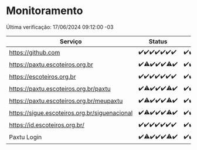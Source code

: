 # Monitoramento

Última verificação: 17/06/2024 09:12:00 -03

|Serviço|Status|Últimas 24h|
|---|---|---|
|https://github.com|<span title="2024-06-10: OK=25">✔️</span><span title="2024-06-11: OK=24">✔️</span><span title="2024-06-12: OK=24">✔️</span><span title="2024-06-13: OK=24">✔️</span><span title="2024-06-14: OK=24">✔️</span><span title="2024-06-15: OK=24">✔️</span><span title="2024-06-16: OK=13">✔️</span>|<span title="16/06/2024 10:07:00 -03 : 200">✔️</span><span title="16/06/2024 11:06:00 -03 : 200">✔️</span><span title="16/06/2024 12:07:00 -03 : 200">✔️</span><span title="16/06/2024 13:07:00 -03 : 200">✔️</span><span title="16/06/2024 14:04:00 -03 : 200">✔️</span><span title="16/06/2024 15:08:00 -03 : 200">✔️</span><span title="16/06/2024 16:07:00 -03 : 200">✔️</span><span title="16/06/2024 17:06:00 -03 : 200">✔️</span><span title="16/06/2024 18:06:00 -03 : 200">✔️</span><span title="16/06/2024 19:07:00 -03 : 200">✔️</span><span title="16/06/2024 20:07:00 -03 : 200">✔️</span><span title="16/06/2024 21:34:00 -03 : 200">✔️</span><span title="16/06/2024 22:56:00 -03 : 200">✔️</span><span title="16/06/2024 23:30:00 -03 : 200">✔️</span><span title="17/06/2024 00:09:00 -03 : 200">✔️</span><span title="17/06/2024 01:10:00 -03 : 200">✔️</span><span title="17/06/2024 02:08:00 -03 : 200">✔️</span><span title="17/06/2024 03:10:00 -03 : 200">✔️</span><span title="17/06/2024 04:07:00 -03 : 200">✔️</span><span title="17/06/2024 05:10:00 -03 : 200">✔️</span><span title="17/06/2024 06:08:00 -03 : 200">✔️</span><span title="17/06/2024 07:08:00 -03 : 200">✔️</span><span title="17/06/2024 08:06:00 -03 : 200">✔️</span><span title="17/06/2024 09:12:00 -03 : 200">✔️</span>|
|https://paxtu.escoteiros.org.br|<span title="2024-06-10: OK=25">✔️</span><span title="2024-06-11: OK=23, Falhas=1">⚠️</span><span title="2024-06-12: OK=24">✔️</span><span title="2024-06-13: OK=24">✔️</span><span title="2024-06-14: OK=24">✔️</span><span title="2024-06-15: OK=23, Falhas=1">⚠️</span><span title="2024-06-16: OK=13">✔️</span>|<span title="16/06/2024 10:07:00 -03 : 200">✔️</span><span title="16/06/2024 11:06:00 -03 : 200">✔️</span><span title="16/06/2024 12:07:00 -03 : 200">✔️</span><span title="16/06/2024 13:07:00 -03 : 200">✔️</span><span title="16/06/2024 14:04:00 -03 : 200">✔️</span><span title="16/06/2024 15:08:00 -03 : 200">✔️</span><span title="16/06/2024 16:07:00 -03 : 200">✔️</span><span title="16/06/2024 17:06:00 -03 : 200">✔️</span><span title="16/06/2024 18:06:00 -03 : 200">✔️</span><span title="16/06/2024 19:07:00 -03 : 200">✔️</span><span title="16/06/2024 20:07:00 -03 : 200">✔️</span><span title="16/06/2024 21:34:00 -03 : 200">✔️</span><span title="16/06/2024 22:56:00 -03 : 200">✔️</span><span title="16/06/2024 23:30:00 -03 : 200">✔️</span><span title="17/06/2024 00:09:00 -03 : 200">✔️</span><span title="17/06/2024 01:10:00 -03 : 200">✔️</span><span title="17/06/2024 02:08:00 -03 : 200">✔️</span><span title="17/06/2024 03:10:00 -03 : 200">✔️</span><span title="17/06/2024 04:07:00 -03 : 200">✔️</span><span title="17/06/2024 05:10:00 -03 : 200">✔️</span><span title="17/06/2024 06:08:00 -03 : 200">✔️</span><span title="17/06/2024 07:08:00 -03 : 200">✔️</span><span title="17/06/2024 08:06:00 -03 : 200">✔️</span><span title="17/06/2024 09:12:00 -03 : 200">✔️</span>|
|https://escoteiros.org.br|<span title="2024-06-10: OK=25">✔️</span><span title="2024-06-11: OK=24">✔️</span><span title="2024-06-12: OK=24">✔️</span><span title="2024-06-13: OK=24">✔️</span><span title="2024-06-14: OK=24">✔️</span><span title="2024-06-15: OK=24">✔️</span><span title="2024-06-16: OK=13">✔️</span>|<span title="16/06/2024 10:07:00 -03 : 200">✔️</span><span title="16/06/2024 11:06:00 -03 : 200">✔️</span><span title="16/06/2024 12:07:00 -03 : 200">✔️</span><span title="16/06/2024 13:07:00 -03 : 200">✔️</span><span title="16/06/2024 14:05:00 -03 : 200">✔️</span><span title="16/06/2024 15:08:00 -03 : 200">✔️</span><span title="16/06/2024 16:07:00 -03 : 200">✔️</span><span title="16/06/2024 17:06:00 -03 : 200">✔️</span><span title="16/06/2024 18:06:00 -03 : 200">✔️</span><span title="16/06/2024 19:07:00 -03 : 200">✔️</span><span title="16/06/2024 20:07:00 -03 : 200">✔️</span><span title="16/06/2024 21:34:00 -03 : 200">✔️</span><span title="16/06/2024 22:56:00 -03 : 200">✔️</span><span title="16/06/2024 23:30:00 -03 : 200">✔️</span><span title="17/06/2024 00:09:00 -03 : 200">✔️</span><span title="17/06/2024 01:10:00 -03 : 200">✔️</span><span title="17/06/2024 02:08:00 -03 : 200">✔️</span><span title="17/06/2024 03:10:00 -03 : 200">✔️</span><span title="17/06/2024 04:07:00 -03 : 200">✔️</span><span title="17/06/2024 05:10:00 -03 : 200">✔️</span><span title="17/06/2024 06:08:00 -03 : 200">✔️</span><span title="17/06/2024 07:08:00 -03 : 200">✔️</span><span title="17/06/2024 08:06:00 -03 : 200">✔️</span><span title="17/06/2024 09:12:00 -03 : 200">✔️</span>|
|https://paxtu.escoteiros.org.br/paxtu|<span title="2024-06-10: OK=25">✔️</span><span title="2024-06-11: OK=23, Falhas=1">⚠️</span><span title="2024-06-12: OK=24">✔️</span><span title="2024-06-13: OK=24">✔️</span><span title="2024-06-14: OK=24">✔️</span><span title="2024-06-15: OK=23, Falhas=1">⚠️</span><span title="2024-06-16: OK=13">✔️</span>|<span title="16/06/2024 10:07:00 -03 : 200">✔️</span><span title="16/06/2024 11:06:00 -03 : 200">✔️</span><span title="16/06/2024 12:07:00 -03 : 200">✔️</span><span title="16/06/2024 13:07:00 -03 : 200">✔️</span><span title="16/06/2024 14:05:00 -03 : 200">✔️</span><span title="16/06/2024 15:08:00 -03 : 200">✔️</span><span title="16/06/2024 16:07:00 -03 : 200">✔️</span><span title="16/06/2024 17:06:00 -03 : 200">✔️</span><span title="16/06/2024 18:06:00 -03 : 200">✔️</span><span title="16/06/2024 19:07:00 -03 : 200">✔️</span><span title="16/06/2024 20:07:00 -03 : 200">✔️</span><span title="16/06/2024 21:35:00 -03 : 200">✔️</span><span title="16/06/2024 22:56:00 -03 : 200">✔️</span><span title="16/06/2024 23:30:00 -03 : 200">✔️</span><span title="17/06/2024 00:09:00 -03 : 200">✔️</span><span title="17/06/2024 01:10:00 -03 : 200">✔️</span><span title="17/06/2024 02:08:00 -03 : 200">✔️</span><span title="17/06/2024 03:10:00 -03 : 200">✔️</span><span title="17/06/2024 04:07:00 -03 : 200">✔️</span><span title="17/06/2024 05:10:00 -03 : 200">✔️</span><span title="17/06/2024 06:08:00 -03 : 200">✔️</span><span title="17/06/2024 07:08:00 -03 : 200">✔️</span><span title="17/06/2024 08:06:00 -03 : 200">✔️</span><span title="17/06/2024 09:12:00 -03 : 200">✔️</span>|
|https://paxtu.escoteiros.org.br/meupaxtu|<span title="2024-06-10: OK=25">✔️</span><span title="2024-06-11: OK=23, Falhas=1">⚠️</span><span title="2024-06-12: OK=24">✔️</span><span title="2024-06-13: OK=24">✔️</span><span title="2024-06-14: OK=24">✔️</span><span title="2024-06-15: OK=23, Falhas=1">⚠️</span><span title="2024-06-16: OK=13">✔️</span>|<span title="16/06/2024 10:07:00 -03 : 200">✔️</span><span title="16/06/2024 11:06:00 -03 : 200">✔️</span><span title="16/06/2024 12:07:00 -03 : 200">✔️</span><span title="16/06/2024 13:07:00 -03 : 200">✔️</span><span title="16/06/2024 14:05:00 -03 : 200">✔️</span><span title="16/06/2024 15:08:00 -03 : 200">✔️</span><span title="16/06/2024 16:07:00 -03 : 200">✔️</span><span title="16/06/2024 17:06:00 -03 : 200">✔️</span><span title="16/06/2024 18:06:00 -03 : 200">✔️</span><span title="16/06/2024 19:07:00 -03 : 200">✔️</span><span title="16/06/2024 20:07:00 -03 : 200">✔️</span><span title="16/06/2024 21:35:00 -03 : 200">✔️</span><span title="16/06/2024 22:56:00 -03 : 200">✔️</span><span title="16/06/2024 23:30:00 -03 : 200">✔️</span><span title="17/06/2024 00:09:00 -03 : 200">✔️</span><span title="17/06/2024 01:10:00 -03 : 200">✔️</span><span title="17/06/2024 02:08:00 -03 : 200">✔️</span><span title="17/06/2024 03:10:00 -03 : 200">✔️</span><span title="17/06/2024 04:07:00 -03 : 200">✔️</span><span title="17/06/2024 05:10:00 -03 : 200">✔️</span><span title="17/06/2024 06:08:00 -03 : 200">✔️</span><span title="17/06/2024 07:08:00 -03 : 200">✔️</span><span title="17/06/2024 08:06:00 -03 : 200">✔️</span><span title="17/06/2024 09:12:00 -03 : 200">✔️</span>|
|https://sigue.escoteiros.org.br/siguenacional|<span title="2024-06-10: OK=15">✔️</span><span title="2024-06-11: OK=23, Falhas=1">⚠️</span><span title="2024-06-12: OK=24">✔️</span><span title="2024-06-13: OK=24">✔️</span><span title="2024-06-14: OK=24">✔️</span><span title="2024-06-15: OK=23, Falhas=1">⚠️</span><span title="2024-06-16: OK=13">✔️</span>|<span title="16/06/2024 10:07:00 -03 : 200">✔️</span><span title="16/06/2024 11:06:00 -03 : 200">✔️</span><span title="16/06/2024 12:07:00 -03 : 200">✔️</span><span title="16/06/2024 13:07:00 -03 : 200">✔️</span><span title="16/06/2024 14:05:00 -03 : 200">✔️</span><span title="16/06/2024 15:08:00 -03 : 200">✔️</span><span title="16/06/2024 16:07:00 -03 : 200">✔️</span><span title="16/06/2024 17:06:00 -03 : 200">✔️</span><span title="16/06/2024 18:06:00 -03 : 200">✔️</span><span title="16/06/2024 19:07:00 -03 : 200">✔️</span><span title="16/06/2024 20:07:00 -03 : 200">✔️</span><span title="16/06/2024 21:35:00 -03 : 200">✔️</span><span title="16/06/2024 22:56:00 -03 : 200">✔️</span><span title="16/06/2024 23:30:00 -03 : 200">✔️</span><span title="17/06/2024 00:09:00 -03 : 200">✔️</span><span title="17/06/2024 01:10:00 -03 : 200">✔️</span><span title="17/06/2024 02:08:00 -03 : 200">✔️</span><span title="17/06/2024 03:10:00 -03 : 200">✔️</span><span title="17/06/2024 04:07:00 -03 : 200">✔️</span><span title="17/06/2024 05:10:00 -03 : 200">✔️</span><span title="17/06/2024 06:08:00 -03 : 200">✔️</span><span title="17/06/2024 07:08:00 -03 : 200">✔️</span><span title="17/06/2024 08:06:00 -03 : 200">✔️</span><span title="17/06/2024 09:12:00 -03 : 200">✔️</span>|
|https://id.escoteiros.org.br/|<span title="2024-06-10: OK=15">✔️</span><span title="2024-06-11: OK=24">✔️</span><span title="2024-06-12: OK=24">✔️</span><span title="2024-06-13: OK=24">✔️</span><span title="2024-06-14: OK=24">✔️</span><span title="2024-06-15: OK=24">✔️</span><span title="2024-06-16: OK=13">✔️</span>|<span title="16/06/2024 10:07:00 -03 : 200">✔️</span><span title="16/06/2024 11:06:00 -03 : 200">✔️</span><span title="16/06/2024 12:07:00 -03 : 200">✔️</span><span title="16/06/2024 13:07:00 -03 : 200">✔️</span><span title="16/06/2024 14:05:00 -03 : 200">✔️</span><span title="16/06/2024 15:08:00 -03 : 200">✔️</span><span title="16/06/2024 16:07:00 -03 : 200">✔️</span><span title="16/06/2024 17:06:00 -03 : 200">✔️</span><span title="16/06/2024 18:06:00 -03 : 200">✔️</span><span title="16/06/2024 19:07:00 -03 : 200">✔️</span><span title="16/06/2024 20:07:00 -03 : 200">✔️</span><span title="16/06/2024 21:35:00 -03 : 200">✔️</span><span title="16/06/2024 22:56:00 -03 : 200">✔️</span><span title="16/06/2024 23:30:00 -03 : 200">✔️</span><span title="17/06/2024 00:09:00 -03 : 200">✔️</span><span title="17/06/2024 01:10:00 -03 : 200">✔️</span><span title="17/06/2024 02:08:00 -03 : 200">✔️</span><span title="17/06/2024 03:10:00 -03 : 200">✔️</span><span title="17/06/2024 04:07:00 -03 : 200">✔️</span><span title="17/06/2024 05:10:00 -03 : 200">✔️</span><span title="17/06/2024 06:08:00 -03 : 200">✔️</span><span title="17/06/2024 07:08:00 -03 : 200">✔️</span><span title="17/06/2024 08:06:00 -03 : 200">✔️</span><span title="17/06/2024 09:12:00 -03 : 200">✔️</span>|
|Paxtu Login|<span title="2024-06-10: OK=25">✔️</span><span title="2024-06-11: OK=23, Falhas=1">⚠️</span><span title="2024-06-12: OK=24">✔️</span><span title="2024-06-13: OK=24">✔️</span><span title="2024-06-14: OK=24">✔️</span><span title="2024-06-15: OK=23, Falhas=1">⚠️</span><span title="2024-06-16: OK=13">✔️</span>|<span title="16/06/2024 10:07:00 -03 : 200">✔️</span><span title="16/06/2024 11:06:00 -03 : 200">✔️</span><span title="16/06/2024 12:07:00 -03 : 200">✔️</span><span title="16/06/2024 13:07:00 -03 : 200">✔️</span><span title="16/06/2024 14:05:00 -03 : 200">✔️</span><span title="16/06/2024 15:08:00 -03 : 200">✔️</span><span title="16/06/2024 16:07:00 -03 : 200">✔️</span><span title="16/06/2024 17:06:00 -03 : 200">✔️</span><span title="16/06/2024 18:06:00 -03 : 200">✔️</span><span title="16/06/2024 19:07:00 -03 : 200">✔️</span><span title="16/06/2024 20:07:00 -03 : 200">✔️</span><span title="16/06/2024 21:35:00 -03 : 200">✔️</span><span title="16/06/2024 22:56:00 -03 : 200">✔️</span><span title="16/06/2024 23:30:00 -03 : 200">✔️</span><span title="17/06/2024 00:09:00 -03 : 200">✔️</span><span title="17/06/2024 01:10:00 -03 : 200">✔️</span><span title="17/06/2024 02:08:00 -03 : 200">✔️</span><span title="17/06/2024 03:10:00 -03 : 200">✔️</span><span title="17/06/2024 04:07:00 -03 : 200">✔️</span><span title="17/06/2024 05:10:00 -03 : 200">✔️</span><span title="17/06/2024 06:08:00 -03 : 200">✔️</span><span title="17/06/2024 07:08:00 -03 : 200">✔️</span><span title="17/06/2024 08:06:00 -03 : 200">✔️</span><span title="17/06/2024 09:12:00 -03 : 200">✔️</span>|
